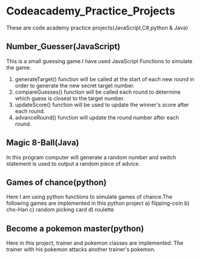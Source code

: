 # Codeacademy_Practice_Projects
These are code academy practice projects(JavaScript,C#,python & Java)

## Number_Guesser(JavaScript)
This is a small guessing game.I have used JavaScript Functions to simulate the game.
1) generateTarget() function will be called at the start of each new round in order to generate the new secret target number.
2) compareGuesses() function will be called each round to determine which guess is closest to the target number.
3) updateScore() function will be used to update the winner's score after each round.
4) advanceRound() function will update the round number after each round.

## Magic 8-Ball(Java)
In this program computer will generate a random number and switch statement is used to output a random piece of advice.

## Games of chance(python)
Here I am using python functions to simulate games of chance.The following games are implemented in this python project
a) flipping-coin
b) cho-Han
c) random picking card
d) roulette 

## Become a pokemon master(python)
Here in this project, trainer and pokemon classes are implemented. The trainer with his pokemon attacks another trainer's pokemon. 
